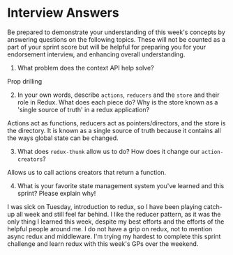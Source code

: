# Interview Answers
Be prepared to demonstrate your understanding of this week's concepts by answering questions on the following topics. These will not be counted as a part of your sprint score but will be helpful for preparing you for your endorsement interview, and enhancing overall understanding.

1. What problem does the context API help solve?

Prop drilling

2. In your own words, describe `actions`, `reducers` and the `store` and their role in Redux. What does each piece do? Why is the store known as a 'single source of truth' in a redux application?

Actions act as functions, reducers act as pointers/directors, and the store is the directory. It is known as a single source of truth because it contains all the ways global state can be changed.

3. What does `redux-thunk` allow us to do? How does it change our `action-creators`?

Allows us to call actions creators that return a function.

4. What is your favorite state management system you've learned and this sprint? Please explain why!

I was sick on Tuesday, introduction to redux, so I have been playing catch-up all week and still feel far behind. I like the reducer pattern, as it was the only thing I learned this week, despite my best efforts and the efforts of the helpful people around me. I do not have a grip on redux, not to mention async redux and middleware. I'm trying my hardest to complete this sprint challenge and learn redux with this week's GPs over the weekend.